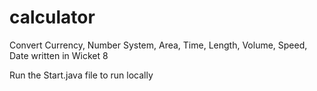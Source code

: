 # calculator
Convert Currency, Number System, Area, Time, Length, Volume, Speed, Date written in Wicket 8

Run the Start.java file to run locally
